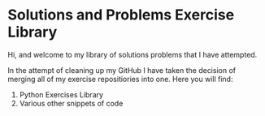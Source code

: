 # Solutions and Problems Exercise Library

Hi, and welcome to my library of solutions problems that I have attempted. 

In the attempt of cleaning up my GitHub I have taken the decision of merging all of my exercise repositiories into one. Here you will find: 

1) Python Exercises Library
3) Various other snippets of code
